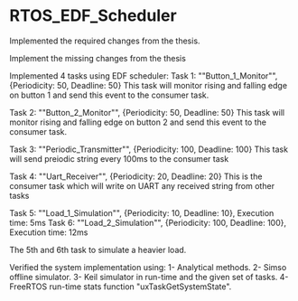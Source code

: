 # RTOS_EDF_Scheduler

Implemented the required changes from the thesis.

Implement the missing changes from the thesis

Implemented 4 tasks using EDF scheduler:
Task 1: ""Button_1_Monitor"", {Periodicity: 50, Deadline: 50}
This task will monitor rising and falling edge on button 1 and send this event to the consumer task. 

Task 2: ""Button_2_Monitor"", {Periodicity: 50, Deadline: 50}
This task will monitor rising and falling edge on button 2 and send this event to the consumer task. 

Task 3: ""Periodic_Transmitter"", {Periodicity: 100, Deadline: 100}
This task will send preiodic string every 100ms to the consumer task

Task 4: ""Uart_Receiver"", {Periodicity: 20, Deadline: 20}
This is the consumer task which will write on UART any received string from other tasks

Task 5: ""Load_1_Simulation"", {Periodicity: 10, Deadline: 10}, Execution time: 5ms
Task 6: ""Load_2_Simulation"", {Periodicity: 100, Deadline: 100}, Execution time: 12ms

The 5th and 6th task to simulate a heavier load.

Verified the system implementation using:
1- Analytical methods.
2- Simso offline simulator.
3- Keil simulator in run-time and the given set of tasks.
4- FreeRTOS run-time stats function "uxTaskGetSystemState".
